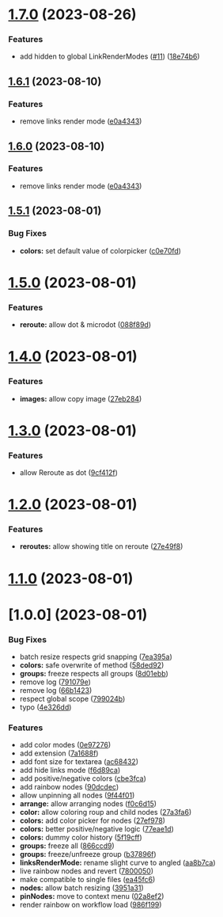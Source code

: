 # [1.7.0](https://github.com/failfa-st/failfast-comfyui-extensions/compare/v1.6.1...v1.7.0) (2023-08-26)


### Features

* add hidden to global LinkRenderModes ([#11](https://github.com/failfa-st/failfast-comfyui-extensions/issues/11)) ([18e74b6](https://github.com/failfa-st/failfast-comfyui-extensions/commit/18e74b627caeb5bafa0fbeb4264e2c092c73f59a))



## [1.6.1](https://github.com/failfa-st/failfast-comfyui-extensions/compare/v1.6.0...v1.6.1) (2023-08-10)


### Features

* remove links render mode ([e0a4343](https://github.com/failfa-st/failfast-comfyui-extensions/commit/e0a4343965dec9c3d283d1c9cd281a85f95e1063))



## [1.6.0](https://github.com/failfa-st/failfast-comfyui-extensions/compare/v1.6.0...v1.5.1) (2023-08-10)


### Features

* remove links render mode ([e0a4343](https://github.com/failfa-st/failfast-comfyui-extensions/commit/e0a4343965dec9c3d283d1c9cd281a85f95e1063))



## [1.5.1](https://github.com/failfa-st/failfast-comfyui-extensions/compare/v1.5.0...v1.5.1) (2023-08-01)


### Bug Fixes

* **colors:** set default value of colorpicker ([c0e70fd](https://github.com/failfa-st/failfast-comfyui-extensions/commit/c0e70fd1ad8bf7b2e73450a276ab8ebd3277e86a))


# [1.5.0](https://github.com/failfa-st/failfast-comfyui-extensions/compare/v1.4.0...v1.5.0) (2023-08-01)


### Features

* **reroute:** allow dot & microdot ([088f89d](https://github.com/failfa-st/failfast-comfyui-extensions/commit/088f89d41406b081d37e29c5601dc529997c6c33))


# [1.4.0](https://github.com/failfa-st/failfast-comfyui-extensions/compare/v1.3.0...v1.4.0) (2023-08-01)


### Features

* **images:** allow copy image ([27eb284](https://github.com/failfa-st/failfast-comfyui-extensions/commit/27eb284229235e301496326d22cd3c48e16f6f23))


# [1.3.0](https://github.com/failfa-st/failfast-comfyui-extensions/compare/v1.2.0...v1.3.0) (2023-08-01)

### Features

* allow Reroute as dot ([9cf412f](https://github.com/failfa-st/failfast-comfyui-extensions/commit/9cf412f4d7c05eaf4f958b8e0752cb75d764425a))


# [1.2.0](https://github.com/failfa-st/failfast-comfyui-extensions/compare/v1.1.0...v1.2.0) (2023-08-01)

### Features

* **reroutes:** allow showing title on reroute ([27e49f8](https://github.com/failfa-st/failfast-comfyui-extensions/commit/27e49f83d5c37a529638862132a40cd837a41127))

# [1.1.0](https://github.com/failfa-st/failfast-comfyui-extensions/compare/v1.0.0...v1.1.0) (2023-08-01)


#  [1.0.0] (2023-08-01)

### Bug Fixes

* batch resize respects grid snapping ([7ea395a](https://github.com/failfa-st/failfast-comfyui-extensions/commit/7ea395ab5606e3b490f25d1120eed852d8216695))
* **colors:** safe overwrite of method ([58ded92](https://github.com/failfa-st/failfast-comfyui-extensions/commit/58ded928fe8152ed8f64de1e642d9c1c73c6411c))
* **groups:** freeze respects all groups ([8d01ebb](https://github.com/failfa-st/failfast-comfyui-extensions/commit/8d01ebb8e7093af745d4c4f1e740c7ee85c5724e))
* remove log ([791079e](https://github.com/failfa-st/failfast-comfyui-extensions/commit/791079e50295475577c11c6b851deb5b6c913838))
* remove log ([66b1423](https://github.com/failfa-st/failfast-comfyui-extensions/commit/66b1423b7408c84e5ffb8fa0de0eaa77bc64713e))
* respect global scope ([799024b](https://github.com/failfa-st/failfast-comfyui-extensions/commit/799024b68256e3945cfbdf0cd9e2ada52b43daa5))
* typo ([4e326dd](https://github.com/failfa-st/failfast-comfyui-extensions/commit/4e326dd26ab672f5e169f358a0e0a61bceb10f5a))


### Features

* add color modes ([0e97276](https://github.com/failfa-st/failfast-comfyui-extensions/commit/0e97276029b5c0eb0749853a0991a8981df12c80))
* add extension ([7a1688f](https://github.com/failfa-st/failfast-comfyui-extensions/commit/7a1688f0285816ec0cc3edb2de4ac1dbd073f2f5))
* add font size for textarea ([ac68432](https://github.com/failfa-st/failfast-comfyui-extensions/commit/ac68432bbd31cadf2c31b1b690fe96c7bb94fad5))
* add hide links mode ([f6d89ca](https://github.com/failfa-st/failfast-comfyui-extensions/commit/f6d89ca092034c2f9de060771ed43ce4b4dff76c))
* add positive/negative colors ([cbe3fca](https://github.com/failfa-st/failfast-comfyui-extensions/commit/cbe3fca2a37651c07a633cc1804d264ef2cf61a6))
* add rainbow nodes ([90dcdec](https://github.com/failfa-st/failfast-comfyui-extensions/commit/90dcdecd8761f32c6f3c8fb80e91e4e97887fb7a))
* allow unpinning all nodes ([9f44f01](https://github.com/failfa-st/failfast-comfyui-extensions/commit/9f44f0127bb879dd8f24c01c5d3a61b86eac8458))
* **arrange:** allow arranging nodes ([f0c6d15](https://github.com/failfa-st/failfast-comfyui-extensions/commit/f0c6d1513e31134bea3e38efc4c8fc525b48698d))
* **color:** allow coloring roup and child nodes ([27a3fa6](https://github.com/failfa-st/failfast-comfyui-extensions/commit/27a3fa6b9de548246e65716b14cabc652fd311c6))
* **colors:** add color picker for nodes ([27ef978](https://github.com/failfa-st/failfast-comfyui-extensions/commit/27ef9785674b6df7b768eada68503820bd0dc68f))
* **colors:** better positive/negative logic ([77eae1d](https://github.com/failfa-st/failfast-comfyui-extensions/commit/77eae1da48ea8da70fafb978ffdfec9f77d27e0a))
* **colors:** dummy color history ([5f19cff](https://github.com/failfa-st/failfast-comfyui-extensions/commit/5f19cffb6f80702041ba57ef311e2846c221cf89))
* **groups:** freeze all ([866ccd9](https://github.com/failfa-st/failfast-comfyui-extensions/commit/866ccd9390b971f819a2d3d7facb47096e5af2d4))
* **groups:** freeze/unfreeze group ([b37896f](https://github.com/failfa-st/failfast-comfyui-extensions/commit/b37896f30c6d2a89becd8b6c457076f10f530999))
* **linksRenderMode:** rename slight curve to angled ([aa8b7ca](https://github.com/failfa-st/failfast-comfyui-extensions/commit/aa8b7ca4d20d1595c1f5c0e9e02458c59508204b))
* live rainbow nodes and revert ([7800050](https://github.com/failfa-st/failfast-comfyui-extensions/commit/7800050adc7fb1b3965c6b1949a8bac796a69d4f))
* make compatible to single files ([ea45fc6](https://github.com/failfa-st/failfast-comfyui-extensions/commit/ea45fc6554162f727ee51ee22206a3d3b064ddee))
* **nodes:** allow batch resizing ([3951a31](https://github.com/failfa-st/failfast-comfyui-extensions/commit/3951a318d0e4bcbdb45a1647a14fcbe203db33f0))
* **pinNodes:** move to context menu ([02a8ef2](https://github.com/failfa-st/failfast-comfyui-extensions/commit/02a8ef21b2c631b8fc456b6ae98c74b3b6ce8ef3))
* render rainbow on workflow load ([986f199](https://github.com/failfa-st/failfast-comfyui-extensions/commit/986f199c912190d830daa32668f44915ae64505e))



